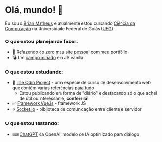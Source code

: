 # Olá, mundo! 👋
Eu sou o <ins>Brian Matheus</ins> e atualmente estou cursando <ins>Ciência da Computação</ins> na Universidade Federal de Goiás (<ins>UFG</ins>).

### O que estou planejando fazer:
- 🧱 Refazendo do zero meu [site pessoal](https://brianmath.github.io/) com meu portfólio
- 💣 Um [campo minado](https://brianmath.github.io/DesafiosWEB/CampoMinado/) em JS vanilla

### O que estou estudando:
- 🔨 [The Odin Project](https://www.theodinproject.com/) - uma espécie de curso de desenvolvimento web que contém várias referências para tudo
    - Estou publicando em forma de "diário" e destacando só o que achei de útil ou interessante, **confere lá**!
- ✅ [Framework Vue.js](https://vuejs.org/) - framework JS
- ⚡ [Socket.io](https://socket.io/) - biblioteca de comunicação entre cliente e servidor

### O que estou testando:
- ⌨ [ChatGPT](https://chat.openai.com/chat) da OpenAI, modelo de IA optimizado para diálogo 
